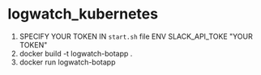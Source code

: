 # logwatch_kubernetes

1. SPECIFY YOUR TOKEN IN `start.sh` file ENV SLACK_API_TOKE "YOUR TOKEN" </br>
2. docker build -t logwatch-botapp . </br>
3. docker run logwatch-botapp </br>
